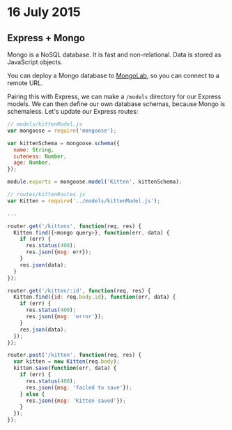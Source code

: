 # 16 July 2015
## Express + Mongo
Mongo is a NoSQL database. It is fast and non-relational. Data is stored as JavaScript objects.

You can deploy a Mongo database to [MongoLab](http://mongolab.com), so you can connect to a remote URL.

Pairing this with Express, we can make a `/models` directory for our Express models. We can then define our own database schemas, because Mongo is schemaless. Let's update our Express routes:

```javascript
// models/kittenModel.js
var mongoose = require('mongoose');

var kittenSchema = mongoose.schema({
  name: String,
  cuteness: Number,
  age: Number,
});

module.exports = mongoose.model('Kitten', kittenSchema);

// routes/kittenRoutes.js
var Kitten = require('../models/kittenModel.js');

...

router.get('/kittens', function(req, res) {
  Kitten.find({<mongo query>}, function(err, data) {
    if (err) {
      res.status(400);
      res.json({msg: err});
    }
    res.json(data);
  }
});

router.get('/kitten/:id', function(req, res) {
  Kitten.find({id: req.body.id}, function(err, data) {
    if (err) {
      res.status(400);
      res.json({msg: 'error'});
    }
    res.json(data);
  });
});

router.post('/kitten', function(req, res) {
  var kitten = new Kitten(req.body);
  kitten.save(function(err, data) {
    if (err) {
      res.status(400);
      res.json({msg: 'failed to save'});
    } else {
      res.json({msg: 'Kitten saved'});
    }
  });
});
```
